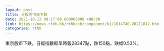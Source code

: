 ```yaml
---
layout: post
title: 日股開市後下跌
date: 2021-10-12 08:17:08.000000000 +08:00
link: https://news.rthk.hk/rthk/ch/component/k2/1614746-20211012.htm
categories: rthk
---
```


東京股市下跌。日經指數較早時報28347點，跌150點，跌幅0.53%。
